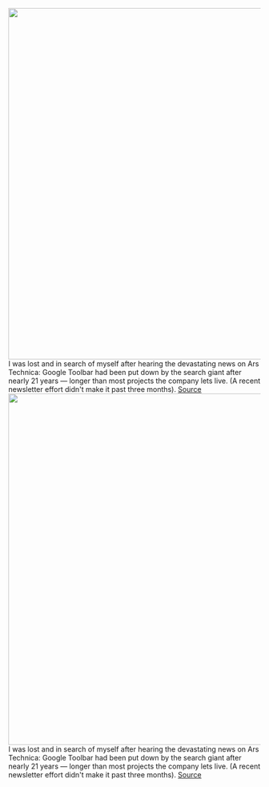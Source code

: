 <img src='https://cdn.vox-cdn.com/thumbor/MiPv_F49fmQGFNd7a4UC5FLgnOs=/0x0:982x584/1200x800/filters:focal(0x0:156x156)/cdn.vox-cdn.com/uploads/chorus_image/image/70282161/gdesktop14.0.png' width='700px' /><br/>
I was lost and in search of myself after hearing the devastating news on Ars Technica: Google Toolbar had been put down by the search giant after nearly 21 years — longer than most projects the company lets live. (A recent newsletter effort didn't make it past three months).
<a href='https://www.theverge.com/2021/12/16/22835641/google-shut-down-toolbar-internet-explorer'> Source <a/><img src='https://cdn.vox-cdn.com/thumbor/MiPv_F49fmQGFNd7a4UC5FLgnOs=/0x0:982x584/1200x800/filters:focal(0x0:156x156)/cdn.vox-cdn.com/uploads/chorus_image/image/70282161/gdesktop14.0.png' width='700px' /><br/>
I was lost and in search of myself after hearing the devastating news on Ars Technica: Google Toolbar had been put down by the search giant after nearly 21 years — longer than most projects the company lets live. (A recent newsletter effort didn't make it past three months).
<a href='https://www.theverge.com/2021/12/16/22835641/google-shut-down-toolbar-internet-explorer'> Source <a/>